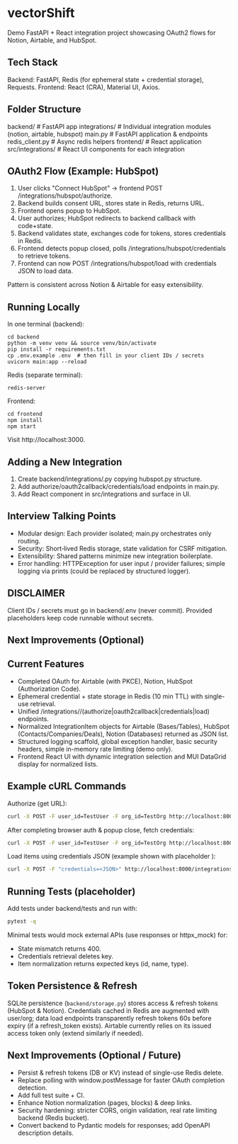 # vectorShift


Demo FastAPI + React integration project showcasing OAuth2 flows for Notion, Airtable, and HubSpot.

## Tech Stack

Backend: FastAPI, Redis (for ephemeral state + credential storage), Requests.
Frontend: React (CRA), Material UI, Axios.

## Folder Structure

backend/ # FastAPI app
integrations/ # Individual integration modules (notion, airtable, hubspot)
main.py # FastAPI application & endpoints
redis_client.py # Async redis helpers
frontend/ # React application
src/integrations/ # React UI components for each integration

## OAuth2 Flow (Example: HubSpot)

1. User clicks "Connect HubSpot" -> frontend POST /integrations/hubspot/authorize.
2. Backend builds consent URL, stores state in Redis, returns URL.
3. Frontend opens popup to HubSpot.
4. User authorizes; HubSpot redirects to backend callback with code+state.
5. Backend validates state, exchanges code for tokens, stores credentials in Redis.
6. Frontend detects popup closed, polls /integrations/hubspot/credentials to retrieve tokens.
7. Frontend can now POST /integrations/hubspot/load with credentials JSON to load data.

Pattern is consistent across Notion & Airtable for easy extensibility.

## Running Locally

In one terminal (backend):

```
cd backend
python -m venv venv && source venv/bin/activate
pip install -r requirements.txt
cp .env.example .env  # then fill in your client IDs / secrets
uvicorn main:app --reload
```

Redis (separate terminal):

```
redis-server
```

Frontend:

```
cd frontend
npm install
npm start
```

Visit http://localhost:3000.

## Adding a New Integration

1. Create backend/integrations/<service>.py copying hubspot.py structure.
2. Add authorize/oauth2callback/credentials/load endpoints in main.py.
3. Add React component in src/integrations and surface in UI.

## Interview Talking Points

- Modular design: Each provider isolated; main.py orchestrates only routing.
- Security: Short‑lived Redis storage, state validation for CSRF mitigation.
- Extensibility: Shared patterns minimize new integration boilerplate.
- Error handling: HTTPException for user input / provider failures; simple logging via prints (could be replaced by structured logger).

## DISCLAIMER

Client IDs / secrets must go in backend/.env (never commit). Provided placeholders keep code runnable without secrets.

## Next Improvements (Optional)

## Current Features

- Completed OAuth for Airtable (with PKCE), Notion, HubSpot (Authorization Code).
- Ephemeral credential + state storage in Redis (10 min TTL) with single-use retrieval.
- Unified /integrations/<service>/(authorize|oauth2callback|credentials|load) endpoints.
- Normalized IntegrationItem objects for Airtable (Bases/Tables), HubSpot (Contacts/Companies/Deals), Notion (Databases) returned as JSON list.
- Structured logging scaffold, global exception handler, basic security headers, simple in-memory rate limiting (demo only).
- Frontend React UI with dynamic integration selection and MUI DataGrid display for normalized lists.

## Example cURL Commands

Authorize (get URL):

```bash
curl -X POST -F user_id=TestUser -F org_id=TestOrg http://localhost:8000/integrations/hubspot/authorize
```

After completing browser auth & popup close, fetch credentials:

```bash
curl -X POST -F user_id=TestUser -F org_id=TestOrg http://localhost:8000/integrations/hubspot/credentials
```

Load items using credentials JSON (example shown with placeholder <JSON>):

```bash
curl -X POST -F "credentials=<JSON>" http://localhost:8000/integrations/hubspot/load
```

## Running Tests (placeholder)

Add tests under backend/tests and run with:

```bash
pytest -q
```

Minimal tests would mock external APIs (use responses or httpx_mock) for:

- State mismatch returns 400.
- Credentials retrieval deletes key.
- Item normalization returns expected keys (id, name, type).

## Token Persistence & Refresh

SQLite persistence (`backend/storage.py`) stores access & refresh tokens (HubSpot & Notion). Credentials cached in Redis are augmented with user/org; data load endpoints transparently refresh tokens 60s before expiry (if a refresh_token exists). Airtable currently relies on its issued access token only (extend similarly if needed).

## Next Improvements (Optional / Future)

- Persist & refresh tokens (DB or KV) instead of single-use Redis delete.
- Replace polling with window.postMessage for faster OAuth completion detection.
- Add full test suite + CI.
- Enhance Notion normalization (pages, blocks) & deep links.
- Security hardening: stricter CORS, origin validation, real rate limiting backend (Redis bucket).
- Convert backend to Pydantic models for responses; add OpenAPI description details.
